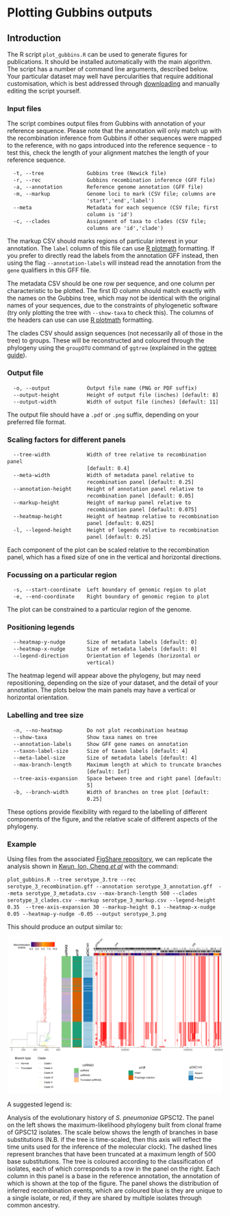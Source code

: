 # Plotting Gubbins outputs

## Introduction

The R script `plot_gubbins.R` can be used to generate figures for publications. It should be installed automatically with the main algorithm. The script has a number of command line arguments, described below. Your particular dataset may well have percularities that require additional customisation, which is best addressed through [downloading](../R/scripts/plot_gubbins.R) and manually editing the script yourself.

### Input files

The script combines output files from Gubbins with annotation of your reference sequence. Please note that the annotation will only match up with the recombination inference from Gubbins if other sequences were mapped to the reference, with no gaps introduced into the reference sequence - to test this, check the length of your alignment matches the length of your reference sequence.

```
  -t, --tree              Gubbins tree (Newick file)
  -r, --rec               Gubbins recombination inference (GFF file)
  -a, --annotation        Reference genome annotation (GFF file)
  -m, --markup            Genome loci to mark (CSV file; columns are
                          'start','end','label')
  --meta                  Metadata for each sequence (CSV file; first
                          column is 'id')
  -c, --clades            Assignment of taxa to clades (CSV file;
                          columns are 'id','clade')
```

The markup CSV should marks regions of particular interest in your annotation. The `label` column of this file can use [R plotmath](https://stat.ethz.ch/R-manual/R-devel/library/grDevices/html/plotmath.html) formatting. If you prefer to directly read the labels from the annotation GFF instead, then using the flag `--annotation-labels` will instead read the annotation from the `gene` qualifiers in this GFF file.

The metadata CSV should be one row per sequence, and one column per characteristic to be plotted. The first ID column should match exactly with the names on the Gubbins tree, which may not be identical with the original names of your sequences, due to the constraints of phylogenetic software (try only plotting the tree with `--show-taxa` to check this). The columns of the headers can use can use [R plotmath](https://stat.ethz.ch/R-manual/R-devel/library/grDevices/html/plotmath.html) formatting.

The clades CSV should assign sequences (not necessarily all of those in the tree) to groups. These will be reconstructed and coloured through the phylogeny using the `groupOTU` command of `ggtree` (explained in the [ggtree guide](https://yulab-smu.top/treedata-book/chapter4.html)).

### Output file

```
  -o, --output            Output file name (PNG or PDF suffix)
  --output-height         Height of output file (inches) [default: 8]
  --output-width          Width of output file (inches) [default: 11]

```

The output file should have a `.pdf` or `.png` suffix, depending on your preferred file format.

### Scaling factors for different panels

```
  --tree-width            Width of tree relative to recombination panel
                          [default: 0.4]
  --meta-width            Width of metadata panel relative to
                          recombination panel [default: 0.25]
  --annotation-height     Height of annotation panel relative to
                          recombination panel [default: 0.05]
  --markup-height         Height of markup panel relative to
                          recombination panel [default: 0.075]
  --heatmap-height        Height of heatmap relative to recombination
                          panel [default: 0.025]
  -l, --legend-height     Height of legends relative to recombination
                          panel [default: 0.25]

```

Each component of the plot can be scaled relative to the recombination panel, which has a fixed size of one in the vertical and horizontal directions.

### Focussing on a particular region

```
  -s, --start-coordinate  Left boundary of genomic region to plot
  -e, --end-coordinate    Right boundary of genomic region to plot
```

The plot can be constrained to a particular region of the genome.

### Positioning legends

```
  --heatmap-y-nudge       Size of metadata labels [default: 0]
  --heatmap-x-nudge       Size of metadata labels [default: 0]
  --legend-direction      Orientation of legends (horizontal or
                          vertical)
```

The heatmap legend will appear above the phylogeny, but may need repositioning, depending on the size of your dataset, and the detail of your annotation. The plots below the main panels may have a vertical or horizontal orientation.

### Labelling and tree size

```
  -n, --no-heatmap        Do not plot recombination heatmap
  --show-taxa             Show taxa names on tree
  --annotation-labels     Show GFF gene names on annotation
  --taxon-label-size      Size of taxon labels [default: 4]
  --meta-label-size       Size of metadata labels [default: 4]
  --max-branch-length     Maximum length at which to truncate branches
                          [default: Inf]
  --tree-axis-expansion   Space between tree and right panel [default:
                          5]
  -b, --branch-width      Width of branches on tree plot [default:
                          0.25]
```

These options provide flexibility with regard to the labelling of different components of the figure, and the relative scale of different aspects of the phylogeny.

### Example

Using files from the associated [FigShare repository](dx.doi.org/10.6084/m9.figshare.24117117), we can replicate the analysis shown in [Kwun, Ion, Cheng *et al*](https://genomemedicine.biomedcentral.com/articles/10.1186/s13073-022-01147-2) with the command:

```
plot_gubbins.R --tree serotype_3.tre --rec serotype_3_recombination.gff --annotation serotype_3_annotation.gff  --meta serotype_3_metadata.csv --max-branch-length 500 --clades serotype_3_clades.csv --markup serotype_3_markup.csv --legend-height 0.35  --tree-axis-expansion 30 --markup-height 0.1 --heatmap-x-nudge 0.05 --heatmap-y-nudge -0.05 --output serotype_3.png
```

This should produce an output similar to:

![](serotype_3.png)

A suggested legend is:

Analysis of the evolutionary history of *S. pneumoniae* GPSC12. The panel on the left shows the maximum-likelihood phylogeny built from clonal frame of GPSC12 isolates. The scale below shows the length of branches in base substitutions (N.B. if the tree is time-scaled, then this axis will reflect the time units used for the inference of the molecular clock). The dashed lines represent branches that have been truncated at a maximum length of 500 base substitutions. The tree is coloured according to the classification of isolates, each of which corresponds to a row in the panel on the right. Each column in this panel is a base in the reference annotation, the annotation of which is shown at the top of the figure. The panel shows the distribution of inferred recombination events, which are coloured blue is they are unique to a single isolate, or red, if they are shared by multiple isolates through common ancestry.
